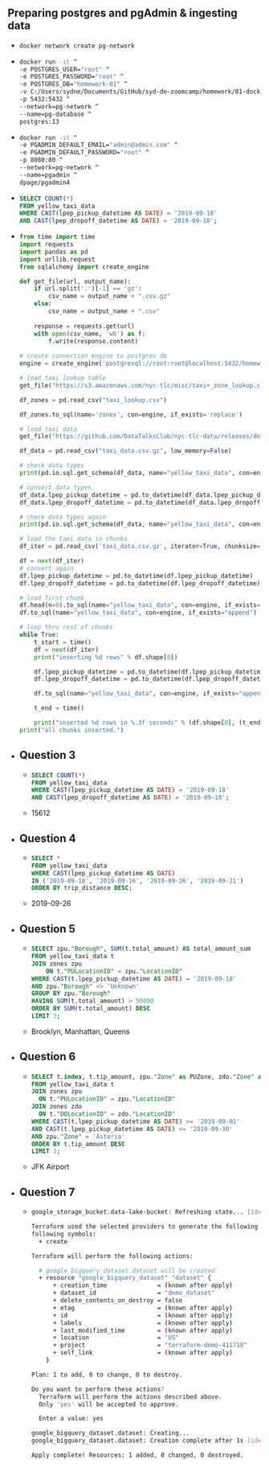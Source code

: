 ## Preparing postgres and pgAdmin & ingesting data
- ```bash
  docker network create pg-network
  ```
- ```bash
  docker run -it ^
  -e POSTGRES_USER="root" ^
  -e POSTGRES_PASSWORD="root" ^
  -e POSTGRES_DB="homework-01" ^
  -v C:/Users/sydne/Documents/GitHub/syd-de-zoomcamp/homework/01-docker-terraform/postgres-data:/var/lib/postgresql/data ^
  -p 5432:5432 ^
  --network=pg-network ^
  --name=pg-database ^
  postgres:13
  ```
- ```bash
  docker run -it ^
  -e PGADMIN_DEFAULT_EMAIL="admin@admin.com" ^
  -e PGADMIN_DEFAULT_PASSWORD="root" ^
  -p 8080:80 ^
  --network=pg-network ^
  --name=pgadmin ^
  dpage/pgadmin4
  ```
- ```sql
  SELECT COUNT(*)
  FROM yellow_taxi_data
  WHERE CAST(lpep_pickup_datetime AS DATE) = '2019-09-18'
  AND CAST(lpep_dropoff_datetime AS DATE) = '2019-09-18';
  ```
- ```python
  from time import time
  import requests
  import pandas as pd
  import urllib.request
  from sqlalchemy import create_engine
  
  def get_file(url, output_name):
      if url.split('.')[-1] == 'gz':
          csv_name = output_name + ".csv.gz"
      else:
          csv_name = output_name + ".csv"
      
      response = requests.get(url)
      with open(csv_name, 'wb') as f:
          f.write(response.content)
          
  # create connection engine to postgres db
  engine = create_engine('postgresql://root:root@localhost:5432/homework-01')
  
  # load taxi lookup table
  get_file("https://s3.amazonaws.com/nyc-tlc/misc/taxi+_zone_lookup.csv", "taxi_lookup")
  
  df_zones = pd.read_csv("taxi_lookup.csv")
  
  df_zones.to_sql(name='zones', con=engine, if_exists='replace')
  
  # load taxi data
  get_file("https://github.com/DataTalksClub/nyc-tlc-data/releases/download/green/green_tripdata_2019-09.csv.gz", "taxi_data")
  
  df_data = pd.read_csv("taxi_data.csv.gz", low_memory=False)
  
  # check data types
  print(pd.io.sql.get_schema(df_data, name="yellow_taxi_data", con=engine))
  
  # convert data types
  df_data.lpep_pickup_datetime = pd.to_datetime(df_data.lpep_pickup_datetime)
  df_data.lpep_dropoff_datetime = pd.to_datetime(df_data.lpep_dropoff_datetime)
  
  # check data types again
  print(pd.io.sql.get_schema(df_data, name="yellow_taxi_data", con=engine))
  
  # load the taxi data in chunks
  df_iter = pd.read_csv('taxi_data.csv.gz', iterator=True, chunksize=100000)
  
  df = next(df_iter)
  # convert again
  df.lpep_pickup_datetime = pd.to_datetime(df.lpep_pickup_datetime)
  df.lpep_dropoff_datetime = pd.to_datetime(df.lpep_dropoff_datetime)
  
  # load first chunk
  df.head(n=0).to_sql(name="yellow_taxi_data", con=engine, if_exists="replace") # set replace for header
  df.to_sql(name="yellow_taxi_data", con=engine, if_exists="append") # set append for each chunk
  
  # loop thru rest of chunks
  while True:
      t_start = time()
      df = next(df_iter)
      print("inserting %d rows" % df.shape[0])
  
      df.lpep_pickup_datetime = pd.to_datetime(df.lpep_pickup_datetime)
      df.lpep_dropoff_datetime = pd.to_datetime(df.lpep_dropoff_datetime)
  
      df.to_sql(name="yellow_taxi_data", con=engine, if_exists="append")
  
      t_end = time()
  
      print("inserted %d rows in %.3f seconds" % (df.shape[0], (t_end - t_start)))
  print("all chunks inserted.")
  
  ```
- ## Question 3
	- ```sql
	  SELECT COUNT(*)
	  FROM yellow_taxi_data
	  WHERE CAST(lpep_pickup_datetime AS DATE) = '2019-09-18'
	  AND CAST(lpep_dropoff_datetime AS DATE) = '2019-09-18';
	  ```
	- 15612
- ## Question 4
	- ```sql
	  SELECT *
	  FROM yellow_taxi_data
	  WHERE CAST(lpep_pickup_datetime AS DATE)
	  IN ('2019-09-18', '2019-09-16', '2019-09-26', '2019-09-21')
	  ORDER BY trip_distance DESC;
	  ```
	- 2019-09-26
- ## Question 5
	- ```sql
	  SELECT zpu."Borough", SUM(t.total_amount) AS total_amount_sum
	  FROM yellow_taxi_data t
	  JOIN zones zpu
	      ON t."PULocationID" = zpu."LocationID"
	  WHERE CAST(t.lpep_pickup_datetime AS DATE) = '2019-09-18'
	  AND zpu."Borough" <> 'Unknown'
	  GROUP BY zpu."Borough"
	  HAVING SUM(t.total_amount) > 50000
	  ORDER BY SUM(t.total_amount) DESC
	  LIMIT 3;
	  ```
	- Brooklyn, Manhattan, Queens
- ## Question 6
	- ```sql
	  SELECT t.index, t.tip_amount, zpu."Zone" as PUZone, zdo."Zone" as DOZone
	  FROM yellow_taxi_data t
	  JOIN zones zpu
	  	ON t."PULocationID" = zpu."LocationID"
	  JOIN zones zdo 
	  	ON t."DOLocationID" = zdo."LocationID"
	  WHERE CAST(t.lpep_pickup_datetime AS DATE) >= '2019-09-01'
	  AND CAST(t.lpep_pickup_datetime AS DATE) <= '2019-09-30'
	  AND zpu."Zone" = 'Astoria'
	  ORDER BY t.tip_amount DESC
	  LIMIT 1;
	  ```
	- JFK Airport
- ## Question 7
	- ```bash
	  google_storage_bucket.data-lake-bucket: Refreshing state... [id=terraform-demo-411718-demo-bucket]
	  
	  Terraform used the selected providers to generate the following execution plan. Resource actions are indicated with the  
	  following symbols:
	    + create
	  
	  Terraform will perform the following actions:
	  
	    # google_bigquery_dataset.dataset will be created
	    + resource "google_bigquery_dataset" "dataset" {
	        + creation_time              = (known after apply)
	        + dataset_id                 = "demo_dataset"
	        + delete_contents_on_destroy = false
	        + etag                       = (known after apply)
	        + id                         = (known after apply)
	        + labels                     = (known after apply)
	        + last_modified_time         = (known after apply)
	        + location                   = "US"
	        + project                    = "terraform-demo-411718"
	        + self_link                  = (known after apply)
	      }
	  
	  Plan: 1 to add, 0 to change, 0 to destroy.
	  
	  Do you want to perform these actions?
	    Terraform will perform the actions described above.
	    Only 'yes' will be accepted to approve.
	  
	    Enter a value: yes
	  
	  google_bigquery_dataset.dataset: Creating...
	  google_bigquery_dataset.dataset: Creation complete after 1s [id=projects/terraform-demo-411718/datasets/demo_dataset]
	  
	  Apply complete! Resources: 1 added, 0 changed, 0 destroyed.
	  ```